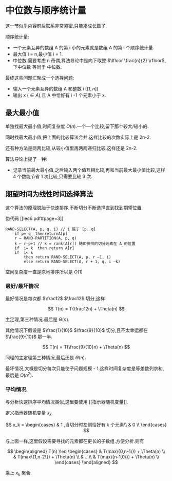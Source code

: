 # 中位数与顺序统计量

这一节似乎内容前后联系非常紧密,只能凑成长篇了.

顺序统计量:

- 一个元素互异的数组 A 的第 i 小的元素就是数组 A 的第 i 个顺序统计量.
- 最大值 i = n,最小值 i = 1.
- 中位数,需要考虑 n 奇偶,算法导论中是向下取整 $\lfloor \frac{n}{2} \rfloor$,下中位数 等同于 中位数.

最终这些问题汇聚成一个选择问题:

- 输入一个元素互异的数组 A 和整数 i ($[1,n]$)
- 输出 x ($\in{A}$),且 A 中恰好有 i -1 个元素小于 x.

## 最大最小值

单独找最大最小值,时间复杂度 $O(n)$.一个一个比较,留下那个较大/较小的.

同时找最大最小值,把上面的比较算法合并.这样比较的次数实际上是 2n-2.

还有种方法是两两比较,从较小值里再两两递归比较.这样还是 2n-2.

算法导论上提了一种:

- 记录当前最大最小值,之后输入两个值互相比较,再和当前最大最小值比较,这样 4 个数能节省 1 次比较,只需要比较 3 次.

## 期望时间为线性时间选择算法

这个算法的原理脱胎于快速排序,不断切分不断选择直到找到期望位置

伪代码 [[lec6.pdf#page=3]]

```
RAND-SELECT(A, p, q, i) // i 属于 [p..q] 
	if p= q  thenreturnA[p]
	r ← RAND-PARTITION(A, p, q)
	k ← r–p+1 // k = rank(A[r]) 随即快排的切分元素在 A 的位置
	if  i= k  then return A[r]
	if  i< k  
		then return RAND-SELECT(A, p, r –1, i)
		else return RAND-SELECT(A, r + 1, q, i –k)
```

空间复杂度一直是原地排序所以是 $O(1)$

### 最好/最坏情况

最好情况是每次都 $\frac12$ $\frac12$ 切分,这样

$$
T(n) = T(\frac12n) + \Theta(n)
$$

主定理,第三种情况.最后是 $\Theta(n)$.

其他情况下假设是 $\frac{1}{10}$ $\frac{9}{10}$ 切分,且不太幸运都在 $\frac{9}{10}$ 那一半.

$$
T(n) = T(\frac{9}{10}n) + \Theta(n)
$$

同理的主定理第三种情况,最后还是 $\Theta(n)$.

最坏情况,大概是切分每次只能使子问题规模 - 1.这样时间复杂度是等差数列求和,最后是 $O(n^2)$.

### 平均情况

与分析快速排序平均情况类似,这里要使用 [[指示器随机变量]].

定义指示器随机变量 $x_k$

$$
x_k = 
\begin{cases}
& 1 ,当切分时左侧恰好有 k 个元素\\
& 0 \\
\end{cases}
$$

与上面一样,这里假设需要寻找的元素都在更长的子数组.方便分析.则有

$$
\begin{aligned}
T(n) \leq 
\begin{cases}
& T(max\{0,n-1\}) + \Theta(n) \\
& T(max\{1,n-2\}) + \Theta(n) \\
& ...\\
& T(max\{n-1,0\}) + \Theta(n) \\
\end{cases}
\end{aligned}
$$

乘上 $x_k$ 聚合.
